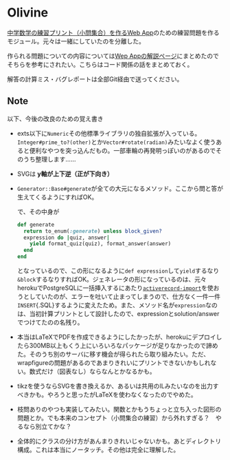 # Olivine

[中学数学の練習プリント（小問集合）を作るWeb App](https://nettle-generator.herokuapp.com/)のための練習問題を作るモジュール。元々は一緒にしていたのを分離した。

作られる問題についての内容については[Wep Appの解説ページ](https://nettle-generator.herokuapp.com/spec)にまとめたのでそちらを参考にされたい。こちらはコード関係の話をまとめておく。

解答の計算ミス・バグレポートは全部Git経由で送ってください。

## Note

以下、今後の改良のための覚え書き

- exts以下に`Numeric`その他標準ライブラリの独自拡張が入っている。`Integer#prime_to?(other)`とか`Vector#rotate(radian)`みたいなよく使うあると便利なやつを突っ込んだもの。一部車輪の再発明っぽいのがあるのでそのうち整理します......
- SVGは **y軸が上下逆（正が下向き）**
- `Generator::Base#generate`が全ての大元になるメソッド。ここから問と答が生えてくるようにすればOK。

  で、その中身が
  ```ruby
  def generate
    return to_enum(:generate) unless block_given?
    expression do |quiz, answer|
      yield format_quiz(quiz), format_answer(answer)
    end
  end
  ```
  となっているので、この形になるように`def expression`して`yield`するなり`&block`するなりすればOK。ジェネレータの形になっているのは、元々herokuでPostgreSQLに一括挿入するにあたり[`activerecord-import`](https://github.com/zdennis/activerecord-import)を使おうとしていたのが、エラーを吐いて止まってしまうので、仕方なく一件一件`INSERT`{.SQL}するように変えたため。また、メソッド名が`expression`なのは、当初計算プリントとして設計したので、expressionとsolution/answerでつけてたのの名残り。
- 本当はLaTeXでPDFを作成できるようにしたかったが、herokuにデプロイしたら300MB以上もくう上にいろいろなパッケージが足りなかったので諦めた。そのうち別のサーバに移す機会が得られたら取り組みたい。ただ、wrapfigureの問題があるのであまりきれいにプリントできないかもしれない。数式だけ（図表なし）ならなんとかなるかも。
- tikzを使うならSVGを書き換えるか、あるいは共用のILみたいなのを出力すべきかも。やろうと思ったがLaTeXを使わなくなったのでやめた。
- 枝問ありのやつも実装してみたい。関数とかもうちょっと立ち入った図形の問題とか。でも本来のコンセプト（小問集合の練習）から外れすぎる？　やるなら別立てかな？
- 全体的にクラスの分け方があんまりきれいじゃないかも。あとディレクトリ構成。これは本当にノータッチ。その他は完全に理解した。
